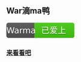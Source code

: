 War滴ma鸭
---------------
[![已爱上](y.svg)](https://space.bilibili.com/53456)

### [来看看吧](https://warma.我爱你/)